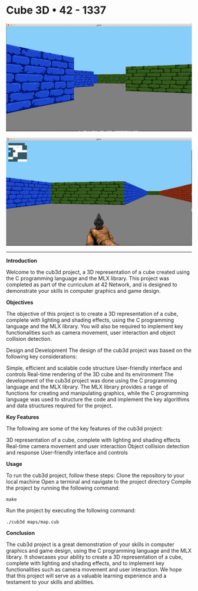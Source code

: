 # Cube 3D • 42 - 1337

![Cube3D Screenshot1](/Screenshots/p1.png)

![Cube3D Screenshot2](/Screenshots/p2.png)

<hr>

**Introduction**

Welcome to the cub3d project, a 3D representation of a cube created using the C programming language and the MLX library. This project was completed as part of the curriculum at 42 Network, and is designed to demonstrate your skills in computer graphics and game design.

**Objectives**

The objective of this project is to create a 3D representation of a cube, complete with lighting and shading effects, using the C programming language and the MLX library. You will also be required to implement key functionalities such as camera movement, user interaction and object collision detection.

Design and Development
The design of the cub3d project was based on the following key considerations:

Simple, efficient and scalable code structure
User-friendly interface and controls
Real-time rendering of the 3D cube and its environment
The development of the cub3d project was done using the C programming language and the MLX library. The MLX library provides a range of functions for creating and manipulating graphics, while the C programming language was used to structure the code and implement the key algorithms and data structures required for the project.

**Key Features**


The following are some of the key features of the cub3d project:

3D representation of a cube, complete with lighting and shading effects
Real-time camera movement and user interaction
Object collision detection and response
User-friendly interface and controls

**Usage**

To run the cub3d project, follow these steps:
Clone the repository to your local machine
Open a terminal and navigate to the project directory
Compile the project by running the following command:
```
make
```
Run the project by executing the following command:

```
./cub3d maps/map.cub
```
**Conclusion**

The cub3d project is a great demonstration of your skills in computer graphics and game design, using the C programming language and the MLX library. It showcases your ability to create a 3D representation of a cube, complete with lighting and shading effects, and to implement key functionalities such as camera movement and user interaction. We hope that this project will serve as a valuable learning experience and a testament to your skills and abilities.
